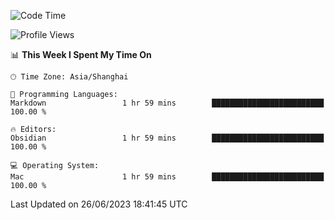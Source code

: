 <!--START_SECTION:waka-->
![Code Time](http://img.shields.io/badge/Code%20Time-120%20hrs%208%20mins-blue)

![Profile Views](http://img.shields.io/badge/Profile%20Views-2-blue)

📊 **This Week I Spent My Time On** 

```text
🕑︎ Time Zone: Asia/Shanghai

💬 Programming Languages: 
Markdown                 1 hr 59 mins        █████████████████████████   100.00 % 

🔥 Editors: 
Obsidian                 1 hr 59 mins        █████████████████████████   100.00 % 

💻 Operating System: 
Mac                      1 hr 59 mins        █████████████████████████   100.00 % 
```


 Last Updated on 26/06/2023 18:41:45 UTC
<!--END_SECTION:waka-->